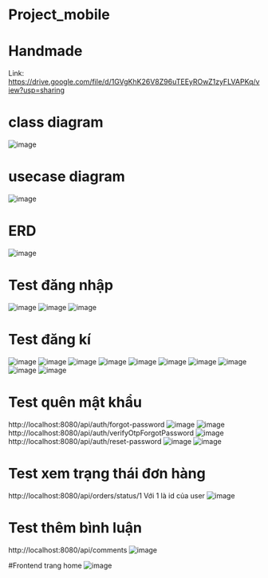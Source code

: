 # Project_mobile
# Handmade
Link: https://drive.google.com/file/d/1GVgKhK26V8Z96uTEEyROwZ1zyFLVAPKq/view?usp=sharing 
# class diagram
![image](https://github.com/user-attachments/assets/6778c6ab-4d4d-4608-99e1-3e7e112b815f)

# usecase diagram
![image](https://github.com/user-attachments/assets/e562f32b-6892-4488-9a0c-06631d8a681f)


# ERD
![image](https://github.com/user-attachments/assets/23a250bc-ab81-46d0-999e-accf25a1aabe)

# Test đăng nhập
![image](https://github.com/user-attachments/assets/99c16214-d104-4da1-bdcb-cbb57f264f37)
![image](https://github.com/user-attachments/assets/822779fc-59a3-434b-8a8e-06805b018e6a)
![image](https://github.com/user-attachments/assets/282ab031-d296-4ed8-87db-ae19ee512bdf)

# Test đăng kí 
![image](https://github.com/user-attachments/assets/9cef1dd0-d4e1-4846-9946-8f2e7f881f9c)
![image](https://github.com/user-attachments/assets/025fcd18-8623-4746-bb65-2861dffd2ab4)
![image](https://github.com/user-attachments/assets/290ae64f-367c-4c16-be3c-4e125dda940e)
![image](https://github.com/user-attachments/assets/92eab083-e063-4da4-ac6c-82984aae83b7)
![image](https://github.com/user-attachments/assets/025a2466-f041-41a2-8397-59fd52440084)
![image](https://github.com/user-attachments/assets/fe350fa6-c58d-4009-a51e-a56172614fc8)
![image](https://github.com/user-attachments/assets/3f11e19b-7d0a-4e23-96b9-6dda4316e668)
![image](https://github.com/user-attachments/assets/0507dbea-c800-4be6-b0ff-9e97e80e22b9)
![image](https://github.com/user-attachments/assets/24618fc0-e15b-4b53-90b3-6548b937f2f6)
![image](https://github.com/user-attachments/assets/dd31a379-63eb-44e1-8d57-776fd3060821)

# Test quên mật khẩu
http://localhost:8080/api/auth/forgot-password
![image](https://github.com/user-attachments/assets/1723f0f2-8d5d-433f-bbc8-961ba84d93b7)
![image](https://github.com/user-attachments/assets/60a47651-6fe5-4606-831e-b2d9f09ec1e9)
http://localhost:8080/api/auth/verifyOtpForgotPassword
![image](https://github.com/user-attachments/assets/8fc46647-98e3-4afd-abf0-cfd3d78044da)
http://localhost:8080/api/auth/reset-password
![image](https://github.com/user-attachments/assets/ae27f811-7a74-4bec-b8a8-2ad012909c03)
![image](https://github.com/user-attachments/assets/4a48f938-ecca-418e-bf63-fd29974c1c70)


# Test xem trạng thái đơn hàng
http://localhost:8080/api/orders/status/1 
Với 1 là id của user
![image](https://github.com/user-attachments/assets/c17ce919-1424-4f5d-8c50-6d1369c47998)

# Test thêm bình luận
http://localhost:8080/api/comments
![image](https://github.com/user-attachments/assets/3476223c-fb17-4e87-924a-f996cbdc2f7a)

#Frontend trang home
![image](https://github.com/user-attachments/assets/e9c5be8f-9663-4adc-ae4e-61d1e9176f72)














